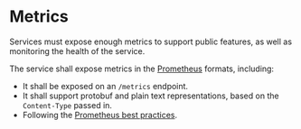 # Metrics

Services must expose enough metrics to support public features, as well as
monitoring the health of the service.

The service shall expose metrics in the [Prometheus](https://prometheus.io/docs/introduction/overview/)
formats, including:

* It shall be exposed on an `/metrics` endpoint.
* It shall support protobuf and plain text representations, based on the `Content-Type` passed in.
* Following the [Prometheus best practices](https://prometheus.io/docs/practices/naming/).
